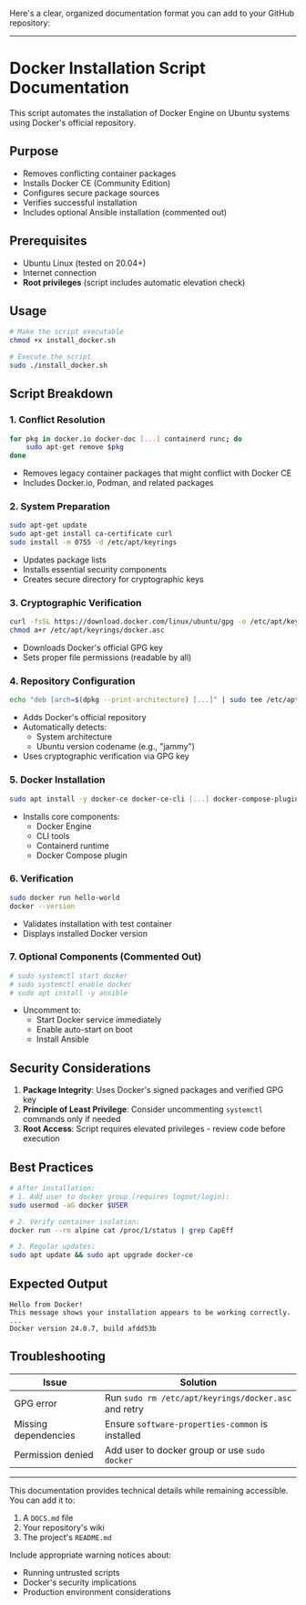 Here's a clear, organized documentation format you can add to your GitHub repository:

---

# Docker Installation Script Documentation

This script automates the installation of Docker Engine on Ubuntu systems using Docker's official repository.

## Purpose
- Removes conflicting container packages
- Installs Docker CE (Community Edition)
- Configures secure package sources
- Verifies successful installation
- Includes optional Ansible installation (commented out)

## Prerequisites
- Ubuntu Linux (tested on 20.04+)
- Internet connection
- **Root privileges** (script includes automatic elevation check)

## Usage
```bash
# Make the script executable
chmod +x install_docker.sh

# Execute the script
sudo ./install_docker.sh
```

## Script Breakdown

### 1. Conflict Resolution
```bash
for pkg in docker.io docker-doc [...] containerd runc; do
    sudo apt-get remove $pkg
done
```
- Removes legacy container packages that might conflict with Docker CE
- Includes Docker.io, Podman, and related packages

### 2. System Preparation
```bash
sudo apt-get update
sudo apt-get install ca-certificate curl
sudo install -m 0755 -d /etc/apt/keyrings
```
- Updates package lists
- Installs essential security components
- Creates secure directory for cryptographic keys

### 3. Cryptographic Verification
```bash
curl -fsSL https://download.docker.com/linux/ubuntu/gpg -o /etc/apt/keyrings/docker.asc
chmod a+r /etc/apt/keyrings/docker.asc
```
- Downloads Docker's official GPG key
- Sets proper file permissions (readable by all)

### 4. Repository Configuration
```bash
echo "deb [arch=$(dpkg --print-architecture) [...]" | sudo tee /etc/apt/sources.list.d/docker.list
```
- Adds Docker's official repository
- Automatically detects:
  - System architecture
  - Ubuntu version codename (e.g., "jammy")
- Uses cryptographic verification via GPG key

### 5. Docker Installation
```bash
sudo apt install -y docker-ce docker-ce-cli [...] docker-compose-plugin
```
- Installs core components:
  - Docker Engine
  - CLI tools
  - Containerd runtime
  - Docker Compose plugin

### 6. Verification
```bash
sudo docker run hello-world
docker --version
```
- Validates installation with test container
- Displays installed Docker version

### 7. Optional Components (Commented Out)
```bash
# sudo systemctl start docker
# sudo systemctl enable docker
# sudo apt install -y ansible
```
- Uncomment to:
  - Start Docker service immediately
  - Enable auto-start on boot
  - Install Ansible

## Security Considerations
1. **Package Integrity**: Uses Docker's signed packages and verified GPG key
2. **Principle of Least Privilege**: Consider uncommenting `systemctl` commands only if needed
3. **Root Access**: Script requires elevated privileges - review code before execution

## Best Practices
```bash
# After installation:
# 1. Add user to docker group (requires logout/login):
sudo usermod -aG docker $USER

# 2. Verify container isolation:
docker run --rm alpine cat /proc/1/status | grep CapEff

# 3. Regular updates:
sudo apt update && sudo apt upgrade docker-ce
```

## Expected Output
```text
Hello from Docker!
This message shows your installation appears to be working correctly.
...
Docker version 24.0.7, build afdd53b
```

## Troubleshooting
| Issue | Solution |
|-------|----------|
| GPG error | Run `sudo rm /etc/apt/keyrings/docker.asc` and retry |
| Missing dependencies | Ensure `software-properties-common` is installed |
| Permission denied | Add user to docker group or use `sudo docker` |

---

This documentation provides technical details while remaining accessible. You can add it to:
1. A `DOCS.md` file
2. Your repository's wiki
3. The project's `README.md`

Include appropriate warning notices about:
- Running untrusted scripts
- Docker's security implications
- Production environment considerations
